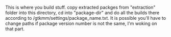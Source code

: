 This is where you build stuff.
copy extracted packges from "extraction" folder into this directory, cd into "package-dir" and do all the builds there according to /gtkmm/settings/package_name.txt.
It is possible you'll have to change paths if package version number is not the same, I'm woking on that part.
